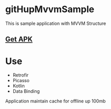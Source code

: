 # gitHupMvvmSample
This is sample application with MVVM Structure 
## [Get APK](https://github.com/amitranjan2303/gitHupMvvmSample/blob/master/app-debug.apk)
# Use
   - Retrofir
   - Picasso
   - Kotlin
   - Data Binding

Application maintain cache for offline up 100mb
